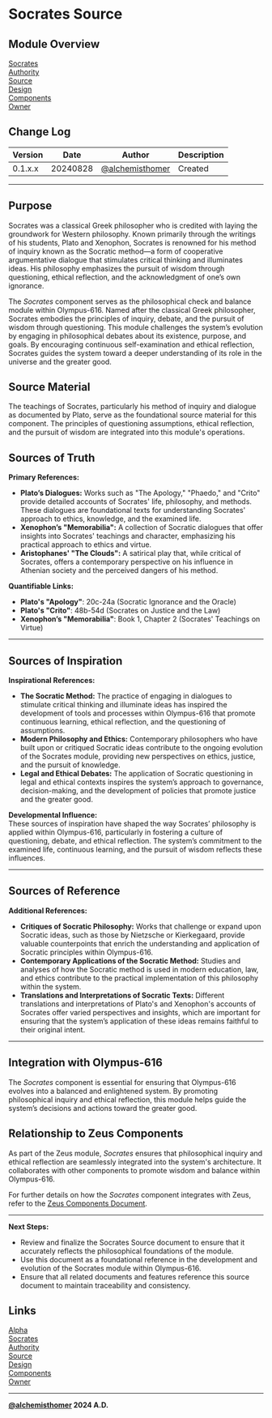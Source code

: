 # Socrates Source

## Module Overview
[Socrates](README.md)  
[Authority](../zeus/zeus.components.md)  
[Source](socrates.source.md)  
[Design](socrates.design.md)  
[Components](socrates.components.md)  
[Owner](https://github.com/alchemisthomer)  

## Change Log

| Version   | Date       | Author                                                   | Description   |
|-----------|------------|----------------------------------------------------------|---------------|
| 0.1.x.x   | 20240828   | [@alchemisthomer](https://github.com/alchemisthomer)     | Created       

---

## Purpose

Socrates was a classical Greek philosopher who is credited with laying the groundwork for Western philosophy. Known primarily through the writings of his students, Plato and Xenophon, Socrates is renowned for his method of inquiry known as the Socratic method—a form of cooperative argumentative dialogue that stimulates critical thinking and illuminates ideas. His philosophy emphasizes the pursuit of wisdom through questioning, ethical reflection, and the acknowledgment of one’s own ignorance.

The *Socrates* component serves as the philosophical check and balance module within Olympus-616. Named after the classical Greek philosopher, Socrates embodies the principles of inquiry, debate, and the pursuit of wisdom through questioning. This module challenges the system’s evolution by engaging in philosophical debates about its existence, purpose, and goals. By encouraging continuous self-examination and ethical reflection, Socrates guides the system toward a deeper understanding of its role in the universe and the greater good.

## Source Material

The teachings of Socrates, particularly his method of inquiry and dialogue as documented by Plato, serve as the foundational source material for this component. The principles of questioning assumptions, ethical reflection, and the pursuit of wisdom are integrated into this module's operations.

## Sources of Truth

**Primary References:**  
- **Plato’s Dialogues:** Works such as "The Apology," "Phaedo," and "Crito" provide detailed accounts of Socrates' life, philosophy, and methods. These dialogues are foundational texts for understanding Socrates' approach to ethics, knowledge, and the examined life.
- **Xenophon’s "Memorabilia":** A collection of Socratic dialogues that offer insights into Socrates' teachings and character, emphasizing his practical approach to ethics and virtue.
- **Aristophanes' "The Clouds":** A satirical play that, while critical of Socrates, offers a contemporary perspective on his influence in Athenian society and the perceived dangers of his method.

**Quantifiable Links:**  
- **Plato's "Apology"**: 20c-24a (Socratic Ignorance and the Oracle)
- **Plato's "Crito"**: 48b-54d (Socrates on Justice and the Law)
- **Xenophon’s "Memorabilia"**: Book 1, Chapter 2 (Socrates' Teachings on Virtue)

---

## Sources of Inspiration

**Inspirational References:**  
- **The Socratic Method:** The practice of engaging in dialogues to stimulate critical thinking and illuminate ideas has inspired the development of tools and processes within Olympus-616 that promote continuous learning, ethical reflection, and the questioning of assumptions.
- **Modern Philosophy and Ethics:** Contemporary philosophers who have built upon or critiqued Socratic ideas contribute to the ongoing evolution of the Socrates module, providing new perspectives on ethics, justice, and the pursuit of knowledge.
- **Legal and Ethical Debates:** The application of Socratic questioning in legal and ethical contexts inspires the system’s approach to governance, decision-making, and the development of policies that promote justice and the greater good.

**Developmental Influence:**  
These sources of inspiration have shaped the way Socrates’ philosophy is applied within Olympus-616, particularly in fostering a culture of questioning, debate, and ethical reflection. The system’s commitment to the examined life, continuous learning, and the pursuit of wisdom reflects these influences.

---

## Sources of Reference

**Additional References:**  
- **Critiques of Socratic Philosophy:** Works that challenge or expand upon Socratic ideas, such as those by Nietzsche or Kierkegaard, provide valuable counterpoints that enrich the understanding and application of Socratic principles within Olympus-616.
- **Contemporary Applications of the Socratic Method:** Studies and analyses of how the Socratic method is used in modern education, law, and ethics contribute to the practical implementation of this philosophy within the system.
- **Translations and Interpretations of Socratic Texts:** Different translations and interpretations of Plato's and Xenophon's accounts of Socrates offer varied perspectives and insights, which are important for ensuring that the system’s application of these ideas remains faithful to their original intent.

---

## Integration with Olympus-616

The *Socrates* component is essential for ensuring that Olympus-616 evolves into a balanced and enlightened system. By promoting philosophical inquiry and ethical reflection, this module helps guide the system’s decisions and actions toward the greater good.

## Relationship to Zeus Components

As part of the Zeus module, *Socrates* ensures that philosophical inquiry and ethical reflection are seamlessly integrated into the system's architecture. It collaborates with other components to promote wisdom and balance within Olympus-616.

For further details on how the *Socrates* component integrates with Zeus, refer to the [Zeus Components Document](../zeus/zeus.components.md).
***
**Next Steps:**
- Review and finalize the Socrates Source document to ensure that it accurately reflects the philosophical foundations of the module.
- Use this document as a foundational reference in the development and evolution of the Socrates module within Olympus-616.
- Ensure that all related documents and features reference this source document to maintain traceability and consistency.
## Links
[Alpha](../../README.md)  
[Socrates](README.md)  
[Authority](https://github.com/alchemisthomer)  
[Source](socrates.source.md)  
[Design](socrates.design.md)  
[Components](socrates.components.md)  
[Owner](https://github.com/alchemisthomer)
***
**[@alchemisthomer](https://github.com/alchemisthomer)
2024 A.D.**
